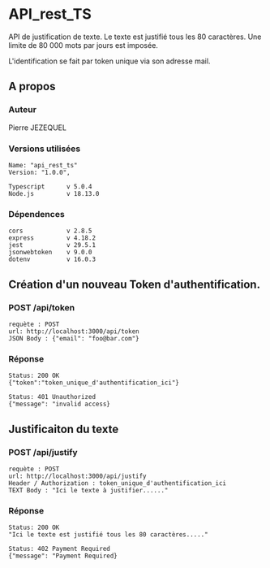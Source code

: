 # API_rest_TS

API de justification de texte.
Le texte est justifié tous les 80 caractères.
Une limite de 80 000 mots par jours est imposée.

L'identification se fait par token unique via son adresse mail.

## A propos
### Auteur
Pierre JEZEQUEL

### Versions utilisées
    Name: "api_rest_ts"
    Version: "1.0.0",

    Typescript      v 5.0.4
    Node.js         v 18.13.0

### Dépendences
    cors            v 2.8.5
    express         v 4.18.2
    jest            v 29.5.1
    jsonwebtoken    v 9.0.0
    dotenv          v 16.0.3

## Création d'un nouveau Token d'authentification.

### POST /api/token

    requète : POST
    url: http://localhost:3000/api/token
    JSON Body : {"email": "foo@bar.com"}

### Réponse

    Status: 200 OK
    {"token":"token_unique_d'authentification_ici"}

    Status: 401 Unauthorized
    {"message": "invalid access}


## Justificaiton du texte

### POST /api/justify

    requète : POST
    url: http://localhost:3000/api/justify
    Header / Authorization : token_unique_d'authentification_ici
    TEXT Body : "Ici le texte à justifier......"

### Réponse

    Status: 200 OK
    "Ici le texte est justifié tous les 80 caractères....."

    Status: 402 Payment Required
    {"message": "Payment Required}
